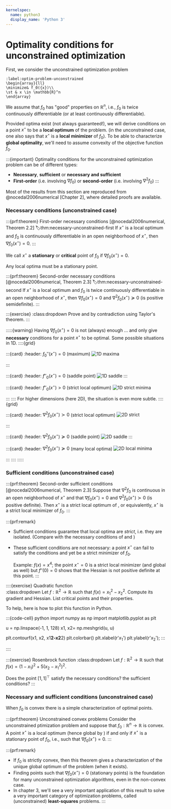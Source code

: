 ```yaml
---
kernelspec:
  name: python3
  display_name: 'Python 3'
---
```


# Optimality conditions for unconstrained optimization

First, we consider the unconstrained optimization problem

```{math}
:label:optim-problem-unconstrained
\begin{array}{ll}
\minimize& f_0({x})\\
\st & x \in \mathbb{R}^n
\end{array}
```

We assume that $f_0$ has "good" properties on $\mathbb{R}^n$, i.e., $f_0$ is twice continuously differentiable (or at least continuously differentiable).

Provided optima exist (not always guaranteed!), we will derive conditions on a point $x^\star$ to be a **local optimum** of the problem. (in the unconstrained case, one also says that $x^\star$ is a **local minimizer** of $f_0$).
To be able to characterize **global optimality**, we'll need to assume convexity of the objective function $f_0$. 

:::{important}
Optimality conditions for the unconstrained optimization problem [](#optim-problem-unconstrained) can be of different types:

- **Necessary**, **sufficient** or **necessary and sufficient**
- **First-order** (i.e. involving $\nabla f_0$) or **second-order** (i.e. involving $\nabla^2 f_0$)
:::

Most of the results from this section are reproduced from @nocedal2006numerical [Chapter 2], where detailed proofs are available. 

### Necessary conditions (unconstrained case)

:::{prf:theorem} First-order necessary conditions [@nocedal2006numerical, Theorem 2.2]
:label:thm:necessary-unconstrained-first
If $x^\star$ is a local optimum and $f_0$ is continuously differentiable in an open neighborhood of $x^\star$, then $\nabla f_0 (x^\star) = 0$.
:::

We call $x^\star$ a **stationary** or **critical** point of $f_0$ if $\nabla f_0(x^\star) = 0$.

Any local optima must be a stationary point.

:::{prf:theorem} Second-order necessary conditions [@nocedal2006numerical, Theorem 2.3]
:label:thm:necessary-unconstrained-second
If $x^\star$ is a local optimum and $f_0$ is twice continuously differentiable in an open neighborhood of $x^\star$, then $\nabla f_0(x^\star) = 0$ and $\nabla^2 f_0(x^\star) \succeq 0$ (is positive semidefinite).
:::

:::{exercise}
:class:dropdown
Prove [](#thm:necessary-unconstrained-first) and [](#thm:necessary-unconstrained-second) by contradiction using Taylor's theorem.
:::

:::::{warning} Having $\nabla f_0(x^\star) = 0$ is not (always) enough ...
[](#thm:necessary-unconstrained-first) and [](#thm:necessary-unconstrained-second) only give **necessary** conditions for a point $x^\star$ to be optimal. 
Some possible situations in 1D.
::::{grid}

:::{card}
:header: $f_0''(x^\star) = 0$ (maximum)
![1D maxima](figures/1D_maxima.png)

:::

:::{card}
:header: $f''_0(x^\star) = 0$ (saddle point)
![1D saddle](figures/1D_saddle.png)
:::

:::{card}
:header: $f''_0(x^\star) > 0$ (strict local optimum)
![1D strict minima](figures/1D_strict_minima.png)

:::
::::
For higher dimensions (here 2D), the situation is even more subtle.
::::{grid} 

:::{card}
:header: $\nabla^2 f_0 (x^\star) \succ 0$ (strict local optimum)
![2D strict](figures/2D_strict.png)

:::

:::{card}
:header: $\nabla^2 f_0 (x^\star) \succeq 0$ (saddle point)
![2D saddle](figures/saddlepoint.png)
:::

:::{card}
:header: $\nabla^2 f_0(x^\star) \succeq 0$ (many local optima)
![2D local minima](figures/2Dnonstrict.png)

:::
::::
:::::

### Sufficient conditions (unconstrained case)

:::{prf:theorem} Second-order sufficient conditions [@nocedal2006numerical, Theorem 2.3]
Suppose that $\nabla^2 f_0$ is continuous in an open neighborhood of $x^\star$ and that $\nabla f_0(x^\star) = 0$ and $\nabla^2 f_0(x^\star) \succ 0$ (is positive definite). Then $x^\star$ is a strict local optimum of [](#optim-problem-unconstrained), or equivalently, $x^\star$ is a strict local minimizer of $f_0$. 
:::

:::{prf:remark}
- Sufficient conditions guarantee that local optima are *strict*, i.e. they are isolated. (Compare with the necessary conditions of [](#thm:necessary-unconstrained-first) and [](#thm:necessary-unconstrained-second))
- These sufficient conditions are not necessary: a point $x^\star$ can fail to satisfy the conditions and yet be a strict minimizer of $f_0$.

    Example: $f(x) = x^4$; the point $x^\star = 0$ is a strict local minimizer (and global as well) but $f''(0) = 0$ shows that the Hessian is not positive definite at this point.
:::

::::{exercise} Quadratic function  
:class:dropdown
Let $f:\mathbb{R}^2 \rightarrow \mathbb{R}$ such that $f(x) = x_1^2 - x_2^2$. Compute its gradient and Hessian. List critical points and their properties.

To help, here is how to plot this function in Python. 

:::{code-cell} python
import numpy as np
import matplotlib.pyplot as plt

u = np.linspace(-1, 1, 128)
x1, x2= np.meshgrid(u, u)

plt.contourf(x1, x2, x1**2-x2**2)
plt.colorbar()
plt.xlabel(r'$x_1$')
plt.ylabel(r'$x_2$');
:::

::::


:::{exercise} Rosenbrock function
:class:dropdown
Let $f:\mathbb{R}^2 \rightarrow \mathbb{R}$ such that $f(x) = (1-x_1)^2 + 5(x_2-x_1^2)^2$.

Does the point $[1, 1]^\top$ satisfy the necessary conditions? the sufficient conditions?
:::

### Necessary and sufficient conditions (unconstrained case)

When $f_0$ is convex there is a simple characterization of optimal points.

:::{prf:theorem} Unconstrained convex problems
Consider the unconstrained ptimization problem [](#optim-problem-unconstrained) and suppose that $f_0:\mathbb{R}^n\rightarrow \mathbb{R}$ is convex.  
A point $x^\star$ is a local optimum (hence global by [](#thm:uniqueness_cvx)) if and only if $x^\star$ is a stationary point of $f_0$, i.e., such that $\nabla f_0(x^\star) = 0$.
:::

:::{prf:remark}
- If $f_0$ is strictly convex, then this theorem gives a characterization of the unique global optimum of the problem (when it exists).
- Finding points such that $\nabla f_0 (x^\star) = 0$ (stationary points) is the foundation for many unconstrained optimization algorithms, even in the non-convex case.
- In chapter 3, we'll see a very important application of this result to solve a very important category of optimization problems, called (unconstrained) **least-squares** problems.
:::
